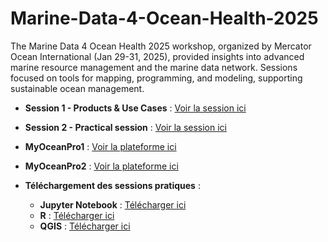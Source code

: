 # Marine-Data-4-Ocean-Health-2025

The Marine Data 4 Ocean Health 2025 workshop, organized by Mercator Ocean International (Jan 29-31, 2025), provided insights into advanced marine resource management and the marine data network. Sessions focused on tools for mapping, programming, and modeling, supporting sustainable ocean management.

- **Session 1 - Products & Use Cases** : [Voir la session ici](https://www.youtube.com/watch?v=Nbit2PuqBwQ&t=2s)
- **Session 2 - Practical session** : [Voir la session ici](https://www.youtube.com/watch?v=ufgIKQpGFr8&t=1s)

- **MyOceanPro1** : [Voir la plateforme ici](https://data.marine.copernicus.eu/viewer/expert?view=viewer&crs=epsg:4326&t=1742990400000&z=0&center=0,0.4335495717870429&zoom=9.55&layers=H4sIAAFU4mcAAzWOXQuCMBhG.8t7nTk1Ina3vgVLad1IxMtw8wM2F2mRRf_9RXT5cJ4D5.QCLQZ1jSVQ2CTpnCXI9izJeczX6WG1YPyI2TZHQgIk4cQvjDIdGiux0hYv9eD1teqFRdGWBZIxmUVSVZgFS89g6Awy9X8PGMEzbqV6ACUjuAt9U7umBepF.yUcihxrvjGoiTO0rXghtAJaCt2p9.kDKnY6yLEAAAA-&basemap=dark)
- **MyOceanPro2** : [Voir la plateforme ici](https://data.marine.copernicus.eu/viewer?view=viewer&crs=epsg%3A4326&t=1742299200000&z=-0.4940253794193268&center=0%2C0.4335495717870429&zoom=9.55&layers=H4sIAEdb4mcAA03OUQuCMBQF4P9yny2vwwh8DlIwkxAiIi7TDRvMTWZlFv33Zk89fpxz4JzfoPkkXSYggWNWbGib76lMT5THVBwqwogRYhw2newGsvWwGJUR1GpL.XUi426kY8JlxFZCtlRWUUoMGcN1OBchgFdmhHxCggE8uL7LnTJ.4D5hXo3V1nW8.x1xXJnajn6sZpJG_Fy_mJ4OoKsAAAA-&basemap=dark)

- **Téléchargement des sessions pratiques** :
  - **Jupyter Notebook** : [Télécharger ici](https://atlas.mercator-ocean.fr/s/NamyB7SGeLeiQpa)
  - **R** : [Télécharger ici](https://atlas.mercator-ocean.fr/s/icCC2zK69KkLXzC)
  - **QGIS** : [Télécharger ici](https://atlas.mercator-ocean.fr/s/t2b796co6Y87g7p)
